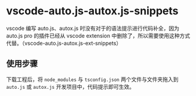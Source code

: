 # vscode-auto.js-autox.js-snippets

vscode 编写 auto.js、autox.js 时没有对于的语法提示进行代码补全，因为 auto.js pro 的插件已经从 vscode extension 中删除了，所以需要使用这种方式代替。（vscode-auto.js-autox.js-ext-snippets）

## 使用步骤

下载工程后，将 `node_modules` 与 `tsconfig.json` 两个文件与文件夹拖入到 `auto.js` 或 `autox.js` 开发项目中，代码提示即可生效。
